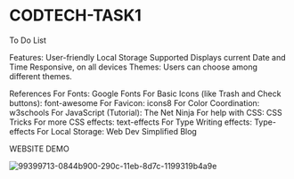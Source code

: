 # CODTECH-TASK1

To Do List

Features:
User-friendly
Local Storage Supported
Displays current Date and Time
Responsive, on all devices
Themes: Users can choose among different themes.

References
For Fonts: Google Fonts
For Basic Icons (like Trash and Check buttons): font-awesome
For Favicon: icons8
For Color Coordination: w3schools
For JavaScript (Tutorial): The Net Ninja
For help with CSS: CSS Tricks
For more CSS effects: text-effects
For Type Writing effects: Type-effects
For Local Storage: Web Dev Simplified Blog

WEBSITE DEMO

![99399713-0844b900-290c-11eb-8d7c-1199319b4a9e](https://github.com/Jitsu41/CODTECH-TASK1/assets/169130334/d4c161ed-1121-476e-91f1-20ae55640d51)


